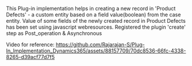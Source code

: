 This Plug-in implementation helps in creating a new record in 'Product Defects' - a custom entity based on a field value(boolean) from the case entity.
Value of some fields of the newly created record in Product Defects has been set using javascript webresources.
Registered the plugin 'create' step as Post_operation & Asynchronous 

Video for reference:
https://github.com/Rajarajan-S/Plug-In_Implementation_Dynamics365/assets/88157709/70dc8536-66fc-4338-8265-d39acf77d7f5
